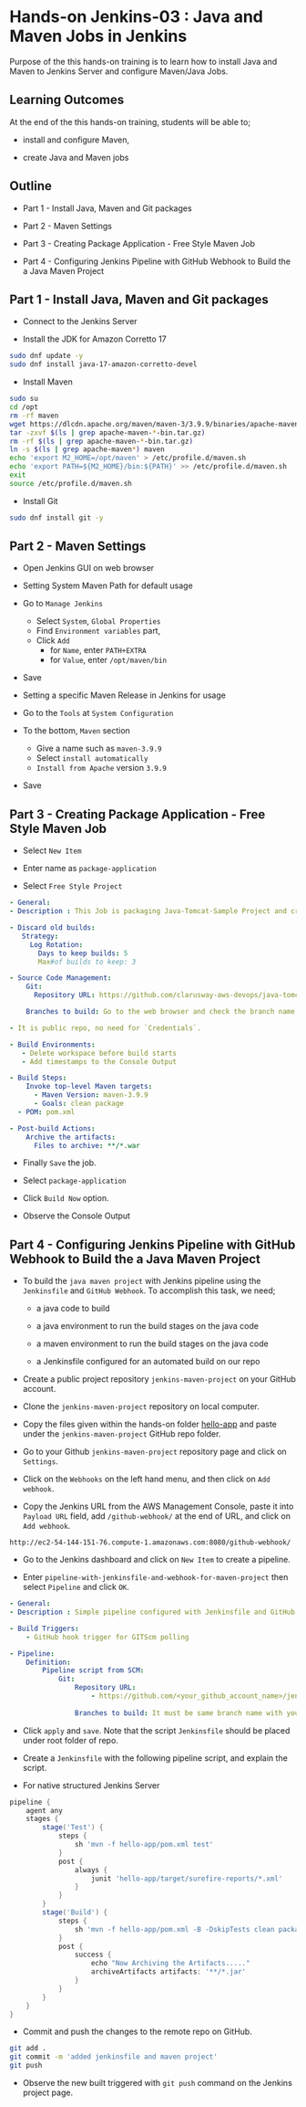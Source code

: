 # Hands-on Jenkins-03 : Java and Maven Jobs in Jenkins

Purpose of the this hands-on training is to learn how to install Java and Maven to Jenkins Server and configure Maven/Java Jobs.

## Learning Outcomes

At the end of the this hands-on training, students will be able to;

- install and configure Maven,

- create Java and Maven jobs

## Outline

- Part 1 - Install Java, Maven and Git packages

- Part 2 - Maven Settings

- Part 3 - Creating Package Application - Free Style Maven Job

- Part 4 - Configuring Jenkins Pipeline with GitHub Webhook to Build the a Java Maven Project

## Part 1 - Install Java, Maven and Git packages

- Connect to the Jenkins Server 
  
- Install the JDK for Amazon Corretto 17
  
```bash
sudo dnf update -y
sudo dnf install java-17-amazon-corretto-devel
```

- Install Maven
  
```bash
sudo su
cd /opt
rm -rf maven
wget https://dlcdn.apache.org/maven/maven-3/3.9.9/binaries/apache-maven-3.9.9-bin.tar.gz
tar -zxvf $(ls | grep apache-maven-*-bin.tar.gz)
rm -rf $(ls | grep apache-maven-*-bin.tar.gz)
ln -s $(ls | grep apache-maven*) maven
echo 'export M2_HOME=/opt/maven' > /etc/profile.d/maven.sh
echo 'export PATH=${M2_HOME}/bin:${PATH}' >> /etc/profile.d/maven.sh
exit
source /etc/profile.d/maven.sh
```
- Install Git
  
```bash
sudo dnf install git -y
```

## Part 2 - Maven Settings

- Open Jenkins GUI on web browser

- Setting System Maven Path for default usage
  
- Go to `Manage Jenkins`
  - Select `System`, `Global Properties`
  - Find `Environment variables` part,
  - Click `Add`
    - for `Name`, enter `PATH+EXTRA` 
    - for `Value`, enter `/opt/maven/bin`
- Save

- Setting a specific Maven Release in Jenkins for usage
  
- Go to the `Tools` at `System Configuration`
- To the bottom, `Maven` section
  - Give a name such as `maven-3.9.9`
  - Select `install automatically`
  - `Install from Apache` version `3.9.9`
- Save

## Part 3 - Creating Package Application - Free Style Maven Job

- Select `New Item`

- Enter name as `package-application`

- Select `Free Style Project`

```yaml
- General:
- Description : This Job is packaging Java-Tomcat-Sample Project and creates a war file.

- Discard old builds: 
   Strategy:
     Log Rotation:
       Days to keep builds: 5 
       Max#of builds to keep: 3

- Source Code Management:
    Git:
      Repository URL: https://github.com/clarusway-aws-devops/java-tomcat-sample-main.git

    Branches to build: Go to the web browser and check the branch name of the git project `https://github.com/clarusway-aws-devops/java-tomcat-sample-main.git`.

- It is public repo, no need for `Credentials`.

- Build Environments: 
   - Delete workspace before build starts
   - Add timestamps to the Console Output

- Build Steps:
    Invoke top-level Maven targets:
      - Maven Version: maven-3.9.9
      - Goals: clean package
  - POM: pom.xml

- Post-build Actions:
    Archive the artifacts:
      Files to archive: **/*.war 
```

- Finally `Save` the job.

- Select `package-application`

- Click `Build Now` option.

- Observe the Console Output


## Part 4 - Configuring Jenkins Pipeline with GitHub Webhook to Build the a Java Maven Project

- To build the `java maven project` with Jenkins pipeline using the `Jenkinsfile` and `GitHub Webhook`. To accomplish this task, we need;

  - a java code to build

  - a java environment to run the build stages on the java code

  - a maven environment to run the build stages on the java code

  - a Jenkinsfile configured for an automated build on our repo

- Create a public project repository `jenkins-maven-project` on your GitHub account.

- Clone the `jenkins-maven-project` repository on local computer.

- Copy the files given within the hands-on folder [hello-app](./hello-app)  and paste under the `jenkins-maven-project` GitHub repo folder.

- Go to your Github `jenkins-maven-project` repository page and click on `Settings`.

- Click on the `Webhooks` on the left hand menu, and then click on `Add webhook`.

- Copy the Jenkins URL from the AWS Management Console, paste it into `Payload URL` field, add `/github-webhook/` at the end of URL, and click on `Add webhook`.

```text
http://ec2-54-144-151-76.compute-1.amazonaws.com:8080/github-webhook/
```

- Go to the Jenkins dashboard and click on `New Item` to create a pipeline.

- Enter `pipeline-with-jenkinsfile-and-webhook-for-maven-project` then select `Pipeline` and click `OK`.

```yaml
- General:
- Description : Simple pipeline configured with Jenkinsfile and GitHub Webhook for Maven project

- Build Triggers:
    - GitHub hook trigger for GITScm polling

- Pipeline:
    Definition:
        Pipeline script from SCM:
            Git:
                Repository URL:
                    - https://github.com/<your_github_account_name>/jenkins-maven-project/
                
                Branches to build: It must be same branch name with your `jenkins-first-webhook-project` Github repository. If your repository's default branch name is "main", then change "master" to "main".
```

- Click `apply` and `save`. Note that the script `Jenkinsfile` should be placed under root folder of repo.

- Create a `Jenkinsfile` with the following pipeline script, and explain the script.

- For native structured Jenkins Server

```groovy
pipeline {
    agent any
    stages {
        stage('Test') {
            steps {
                sh 'mvn -f hello-app/pom.xml test'
            }
            post {
                always {
                    junit 'hello-app/target/surefire-reports/*.xml'
                }
            }
        }
        stage('Build') {
            steps {
                sh 'mvn -f hello-app/pom.xml -B -DskipTests clean package'
            }
            post {
                success {
                    echo "Now Archiving the Artifacts....."
                    archiveArtifacts artifacts: '**/*.jar'
                }
            }
        }
    }
}
```

- Commit and push the changes to the remote repo on GitHub.

```bash
git add .
git commit -m 'added jenkinsfile and maven project'
git push
```

- Observe the new built triggered with `git push` command on the Jenkins project page.
